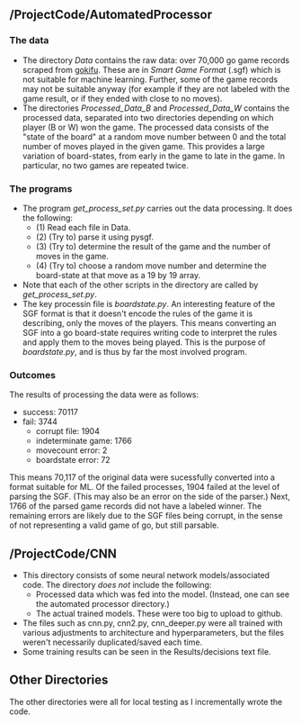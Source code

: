 ## /ProjectCode/AutomatedProcessor
### The data
- The directory *Data* contains the raw data: over 70,000 go game records scraped from [gokifu](gokifu.com). These are in *Smart Game Format* (.sgf) which is not suitable for machine learning. Further, some of the game records may not be suitable anyway (for example if they are not labeled with the game result, or if they ended with close to no moves).
- The directories *Processed_Data_B* and *Processed_Data_W* contains the processed data, separated into two directories depending on which player (B or W) won the game. The processed data consists of the "state of the board" at a random move number between 0 and the total number of moves played in the given game. This provides a large variation of board-states, from early in the game to late in the game. In particular, no two games are repeated twice.

### The programs
- The program *get_process_set.py* carries out the data processing. It does the following:
  - (1) Read each file in Data.
  - (2) (Try to) parse it using pysgf.
  - (3) (Try to) determine the result of the game and the number of moves in the game.
  - (4) (Try to) choose a random move number and determine the board-state at that move as a 19 by 19 array.
- Note that each of the other scripts in the directory are called by *get_process_set.py*.
- The key processin file is *boardstate.py*. An interesting feature of the SGF format is that it doesn't encode the rules of the game it is describing, only the moves of the players. This means converting an SGF into a go board-state requires writing code to interpret the rules and apply them to the moves being played. This is the purpose of *boardstate.py*, and is thus by far the most involved program.

### Outcomes
The results of processing the data were as follows:

- success: 70117
- fail: 3744
   - corrupt file: 1904
   - indeterminate game: 1766
   - movecount error: 2
   - boardstate error: 72

This means 70,117 of the original data were sucessfully converted into a format suitable for ML. Of the failed processes, 1904 failed at the level of parsing the SGF. (This may also be an error on the side of the parser.) Next, 1766 of the parsed game records did not have a labeled winner. The remaining errors are likely due to the SGF files being corrupt, in the sense of not representing a valid game of go, but still parsable.

## /ProjectCode/CNN
- This directory consists of some neural network models/associated code. The directory *does not* include the following:
  - Processed data which was fed into the model. (Instead, one can see the automated processor directory.)
  - The actual trained models. These were too big to upload to github.
- The files such as cnn.py, cnn2.py, cnn_deeper.py were all trained with various adjustments to architecture and hyperparameters, but the files weren't necessarily duplicated/saved each time.
- Some training results can be seen in the Results/decisions text file.

## Other Directories
The other directories were all for local testing as I incrementally wrote the code.
